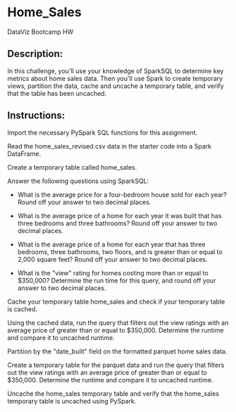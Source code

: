 # Home_Sales
DataViz Bootcamp HW

## Description:

In this challenge, you'll use your knowledge of SparkSQL to determine key metrics about home sales data. Then you'll use Spark to create temporary views, partition the data, cache and uncache a temporary table, and verify that the table has been uncached.


## Instructions:

Import the necessary PySpark SQL functions for this assignment.

Read the home_sales_revised.csv data in the starter code into a Spark DataFrame.

Create a temporary table called home_sales.

Answer the following questions using SparkSQL:

  * What is the average price for a four-bedroom house sold for each year? Round off your answer to two decimal places.
  
  * What is the average price of a home for each year it was built that has three bedrooms and three bathrooms? Round off your answer to two decimal places.
  
  * What is the average price of a home for each year that has three bedrooms, three bathrooms, two floors, and is greater than or equal to 2,000 square feet?       Round off your answer to two decimal places.
  
  * What is the "view" rating for homes costing more than or equal to $350,000? Determine the run time for this query, and round off your answer to two decimal        places.
  
Cache your temporary table home_sales and check if your temporary table is cached.

Using the cached data, run the query that filters out the view ratings with an average price of greater than or equal to $350,000. Determine the runtime and compare it to uncached runtime.

Partition by the "date_built" field on the formatted parquet home sales data.

Create a temporary table for the parquet data and run the query that filters out the view ratings with an average price of greater than or equal to $350,000. Determine the runtime and compare it to uncached runtime.

Uncache the home_sales temporary table and verify that the home_sales temporary table is uncached using PySpark.
